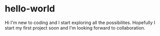 # hello-world
Hi I'm new to coding and I start exploring all the possibilites.
Hopefully I start my first project soon and I'm looking forward to collaboration.
